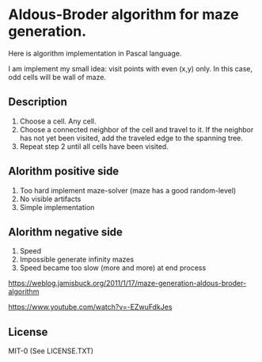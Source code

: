 # Aldous-Broder algorithm for maze generation.

Here is algorithm implementation in Pascal language.

I am implement my small idea: visit points with even (x,y) only.
In this case, odd cells will be wall of maze.

## Description

1. Choose a cell. Any cell.
2. Choose a connected neighbor of the cell and travel to it.
   If the neighbor has not yet been visited, add the traveled edge
   to the spanning tree.
3. Repeat step 2 until all cells have been visited.

## Alorithm positive side

1. Too hard implement maze-solver (maze has a good random-level)
2. No visible artifacts
3. Simple implementation

## Alorithm negative side

1. Speed
2. Impossible generate infinity mazes
3. Speed became too slow (more and more) at end process

https://weblog.jamisbuck.org/2011/1/17/maze-generation-aldous-broder-algorithm

https://www.youtube.com/watch?v=-EZwuFdkJes

## License

MIT-0 (See LICENSE.TXT)

